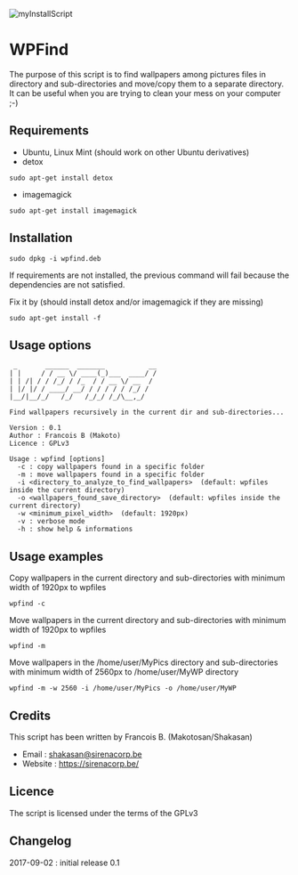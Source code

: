 ![myInstallScript](https://sirenacorp.be/wp-content/uploads/2016/01/logo-1.png)

WPFind
======

The purpose of this script is to find wallpapers among pictures files in directory and sub-directories and move/copy them to a separate directory.
It can be useful when you are trying to clean your mess on your computer ;-)

Requirements
------------

* Ubuntu, Linux Mint (should work on other Ubuntu derivatives)
* detox
```
sudo apt-get install detox
```
* imagemagick
```
sudo apt-get install imagemagick
```

Installation
------------

```
sudo dpkg -i wpfind.deb
```
If requirements are not installed, the previous command will fail because the dependencies are not satisfied.

Fix it by (should install detox and/or imagemagick if they are missing)
```
sudo apt-get install -f
```

Usage options
-------------

```
 _       ______  _______           __
| |     / / __ \/ ____(_)___  ____/ /
| | /| / / /_/ / /_  / / __ \/ __  /
| |/ |/ / ____/ __/ / / / / / /_/ /  
|__/|__/_/   /_/   /_/_/ /_/\__,_/   

Find wallpapers recursively in the current dir and sub-directories...

Version : 0.1
Author : Francois B (Makoto)
Licence : GPLv3

Usage : wpfind [options]
  -c : copy wallpapers found in a specific folder
  -m : move wallpapers found in a specific folder
  -i <directory_to_analyze_to_find_wallpapers>  (default: wpfiles inside the current directory)
  -o <wallpapers_found_save_directory>  (default: wpfiles inside the current directory)
  -w <minimum_pixel_width>  (default: 1920px)
  -v : verbose mode
  -h : show help & informations
```

Usage examples
--------------

Copy wallpapers in the current directory and sub-directories with minimum width of 1920px to wpfiles

```
wpfind -c
```

Move wallpapers in the current directory and sub-directories with minimum width of 1920px to wpfiles

```
wpfind -m
```

Move wallpapers in the /home/user/MyPics directory and sub-directories with minimum width of 2560px to /home/user/MyWP directory

```
wpfind -m -w 2560 -i /home/user/MyPics -o /home/user/MyWP
```

Credits
-------

This script has been written by Francois B. (Makotosan/Shakasan)

* Email : shakasan@sirenacorp.be
* Website : https://sirenacorp.be/

Licence
-------

The script is licensed under the terms of the GPLv3

Changelog
---------
2017-09-02 : initial release 0.1
